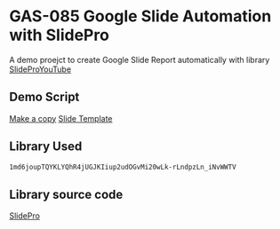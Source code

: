 # GAS-085 Google Slide Automation with SlidePro

A demo proejct to create Google Slide Report automatically with library [SlidePro](https://github.com/ashtonfei/gas-libs/tree/SlidePro)[YouTube](https://youtu.be/r6RUa86aGk4)

## Demo Script

[Make a copy](https://docs.google.com/spreadsheets/d/1xRJD57AZtZaVhov6Ee7GgaZzj4YqJAaHUrPAt-V3pes/copy)
[Slide Template](https://docs.google.com/presentation/d/1PrkOUeB05DbTSXMsBC8b-0Bin88n19X1eLxvRqUl8L0/copy)

## Library Used

```bash
1md6joupTQYKLYQhR4jUGJKIiup2udOGvMi20wLk-rLndpzLn_iNvWWTV
```

## Library source code

[SlidePro](https://github.com/ashtonfei/gas-libs/tree/SlidePro)
